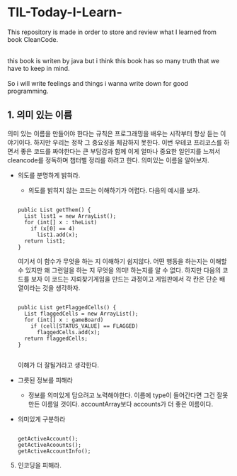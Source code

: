 # TIL-Today-I-Learn-
This repository is made in order to store and review what I learned from book CleanCode.

<br>this book is writen by java but i think this book has so many truth that we have to keep in mind.</br>
<br>So i will write feelings and things i wanna write down for good programming.</br>


## 1. 의미 있는 이름

<p>의미 있는 이름을 만들어야 한다는 규칙은 프로그래밍을 배우는 시작부터 항상 듣는 이야기이다. 하지만 우리는 정작 그 중요성을 체감하지 못한다. 이번 우테코 프리코스를 하면서 좋은 코드를 짜야한다는 큰 부담감과 함께 이게 얼마나 중요한 일인지를 느껴서 cleancode를 정독하며 챕터별 정리를 하려고 한다. 의미있는 이름을 알아보자.</p>

- 의도를 분명하게 밝혀라.<br/>
  - 의도를 밝히지 않는 코드는 이해하기가 어렵다. 다음의 예시를 보자.<br/>
  <pre><code>
  public List<int[]> getThem() {
    List<int[]> list1 = new ArrayList<int[]>();
    for (int[] x : theList)
      if (x[0] == 4)
        list1.add(x);
    return list1;
  }
  </code></pre>
  여기서 이 함수가 무엇을 하는 지 이해하기 쉽지않다. 어떤 행동을 하는지는 이해할 수 있지만 왜 그런일을 하는 지 무엇을 의미! 하는지를 알 수 없다. 하지만 다음의 코드를 보자 이 코드는 지뢰찾기게임을 만드는 과정이고 게임판에서 각 칸은 단순 배열이라는 것을 생각하자.
    <pre><code>
  public List<int[]> getFlaggedCells() {
    List<int[]> flaggedCells = new ArrayList<int[]>();
    for (int[] x : gameBoard)
      if (cell[STATUS_VALUE] == FLAGGED)
        flaggedCells.add(x);
    return flaggedCells;
  }
    </code></pre>
  이해가 더 잘될거라고 생각한다.
  
- 그릇된 정보를 피해라
  - 정보를 의미있게 담으려고 노력해야한다. 이름에 type이 들어간다면 그건 잘못 만든 이름일 것이다. accountArray보다 accounts가 더 좋은 이름이다.
  
- 의미있게 구분하라
    <pre><code>
  getActiveAccount();
  getActiveAcoounts();
  getActiveAccountInfo();
  </code></pre>
 
5. 인코딩을 피해라.
</p>

